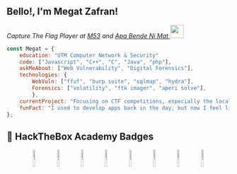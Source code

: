 <h2>Bello!, I'm Megat Zafran!</h2>
<p><em>Capture The Flag Player at <a href="https://m53-ctf.github.io/">M53</a> and <a href="https://ctftime.org/team/278444/">Apa Bende Ni Mat  </a><img src="https://media.giphy.com/media/WUlplcMpOCEmTGBtBW/giphy.gif" width="30"> 
</em></p>


```javascript
const Megat = {
    education: "UTM Computer Network & Security"
    code: ["Javascript", "C++", "C", "Java", "php"],
    askMeAbout: ["Web Vulnerability", "Digital Forensics"],
    technologies: {
        WebVuln: ["ffuf", "burp suite", "sqlmap", "hydra"],
        Forensics: ["volatility", "ftk imager", "aperi solve"],
        },
    currentProject: "Focusing on CTF competitions, especially the local ones!",
    funFact: "I used to develop apps back in the day, but now I feel like breaking them instead :]"
};
```

## :triangular_flag_on_post: HackTheBox Academy Badges

<div align="center">
<a href="https://academy.hackthebox.com/achievement/badge/36cc97c4-98c0-11ee-bfb6-bea50ffe6cb4"><img width=10% src="https://academy.hackthebox.com/storage/badges/included-in-every-report.png" alt="TryHackMe"></a>
<a href="https://academy.hackthebox.com/achievement/badge/55c21edc-7717-11ee-b5a6-bea50ffe6cb4"><img width=10% src="https://academy.hackthebox.com/storage/badges/academician.png" alt="TryHackMe"></a>
<a href="https://academy.hackthebox.com/achievement/badge/78e8473b-9049-11ee-bfb6-bea50ffe6cb4"><img width=10% src="https://academy.hackthebox.com/storage/badges/our-favorite-seabird.png" alt="TryHackMe"></a>
<a href="https://academy.hackthebox.com/achievement/badge/0eb53080-c579-11ee-891c-bea50ffe6cb4"><img width=10% src="https://academy.hackthebox.com/storage/badges/every-road-leads-back-to-root.png" alt="TryHackMe"></a>
<a href="https://academy.hackthebox.com/achievement/badge/6c8b2a5f-959f-11ee-bfb6-bea50ffe6cb4"><img width=10% src="https://academy.hackthebox.com/storage/badges/drop-your-weapon.png" alt="TryHackMe"></a>
<a href="https://academy.hackthebox.com/achievement/badge/65341bb5-dde2-11ee-b18d-bea50ffe6cb4"><img width=10% src="https://academy.hackthebox.com/storage/badges/your-request-is-my-demand.png" alt="TryHackMe"></a>
<a href="https://academy.hackthebox.com/achievement/badge/89dbf123-1078-11ef-b18d-bea50ffe6cb4"><img width=10% src="https://academy.hackthebox.com/storage/badges/playing-with-the-mess.png" alt="TryHackMe"></a>
<a href="https://academy.hackthebox.com/achievement/badge/ba7a9956-037a-11ef-b18d-bea50ffe6cb4"><img width=10% src="https://academy.hackthebox.com/storage/badges/fuzzing-is-power.png" alt="TryHackMe"></a>
</div>




